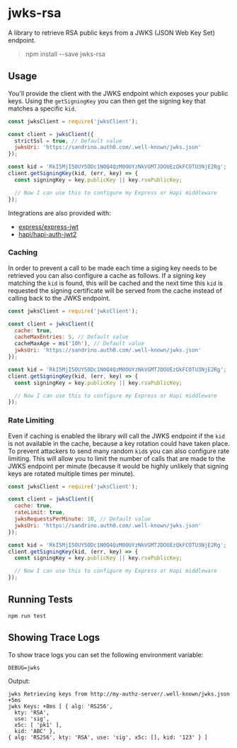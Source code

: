 # jwks-rsa

A library to retrieve RSA public keys from a JWKS (JSON Web Key Set) endpoint.

> npm install --save jwks-rsa

## Usage

You'll provide the client with the JWKS endpoint which exposes your public keys. Using the `getSigningKey` you can then get the signing key that matches a specific `kid`.

```js
const jwksClient = require('jwksClient');

const client = jwksClient({
  strictSsl = true, // Default value
  jwksUri: 'https://sandrino.auth0.com/.well-known/jwks.json'
});

const kid = 'RkI5MjI5OUY5ODc1N0Q4QzM0OUYzNkVGMTJDOUEzQkFCOTU3NjE2Rg';
client.getSigningKey(kid, (err, key) => {
  const signingKey = key.publicKey || key.rsaPublicKey;

  // Now I can use this to configure my Express or Hapi middleware
});
```

Integrations are also provided with:

 - [express/express-jwt](examples/express-demo)
 - [hapi/hapi-auth-jwt2](examples/hapi-demo)

### Caching

In order to prevent a call to be made each time a siging key needs to be retrieved you can also configure a cache as follows. If a signing key matching the `kid` is found, this will be cached and the next time this `kid` is requested the signing certificate will be served from the cache instead of calling back to the JWKS endpoint.

```js
const jwksClient = require('jwksClient');

const client = jwksClient({
  cache: true,
  cacheMaxEntries: 5, // Default value
  cacheMaxAge = ms('10h'), // Default value
  jwksUri: 'https://sandrino.auth0.com/.well-known/jwks.json'
});

const kid = 'RkI5MjI5OUY5ODc1N0Q4QzM0OUYzNkVGMTJDOUEzQkFCOTU3NjE2Rg';
client.getSigningKey(kid, (err, key) => {
  const signingKey = key.publicKey || key.rsaPublicKey;

  // Now I can use this to configure my Express or Hapi middleware
});
```

### Rate Limiting

Even if caching is enabled the library will call the JWKS endpoint if the `kid` is not available in the cache, because a key rotation could have taken place. To prevent attackers to send many random `kid`s you can also configure rate limiting. This will allow you to limit the number of calls that are made to the JWKS endpoint per minute (because it would be highly unlikely that signing keys are rotated multiple times per minute).

```js
const jwksClient = require('jwksClient');

const client = jwksClient({
  cache: true,
  rateLimit: true,
  jwksRequestsPerMinute: 10, // Default value
  jwksUri: 'https://sandrino.auth0.com/.well-known/jwks.json'
});

const kid = 'RkI5MjI5OUY5ODc1N0Q4QzM0OUYzNkVGMTJDOUEzQkFCOTU3NjE2Rg';
client.getSigningKey(kid, (err, key) => {
  const signingKey = key.publicKey || key.rsaPublicKey;

  // Now I can use this to configure my Express or Hapi middleware
});
```

## Running Tests

```
npm run test
```

## Showing Trace Logs

To show trace logs you can set the following environment variable:

```
DEBUG=jwks
```

Output:

```
jwks Retrieving keys from http://my-authz-server/.well-known/jwks.json +5ms
jwks Keys: +8ms [ { alg: 'RS256',
  kty: 'RSA',
  use: 'sig',
  x5c: [ 'pk1' ],
  kid: 'ABC' },
{ alg: 'RS256', kty: 'RSA', use: 'sig', x5c: [], kid: '123' } ]
```
